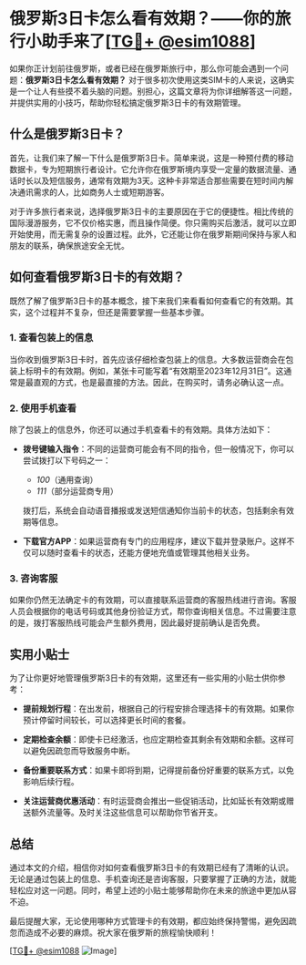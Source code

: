 # 俄罗斯3日卡怎么看有效期？——你的旅行小助手来了[[TG💪+ @esim1088](https://t.me/s/esim1088)]

如果你正计划前往俄罗斯，或者已经在俄罗斯旅行中，那么你可能会遇到一个问题：**俄罗斯3日卡怎么看有效期？** 对于很多初次使用这类SIM卡的人来说，这确实是一个让人有些摸不着头脑的问题。别担心，这篇文章将为你详细解答这一问题，并提供实用的小技巧，帮助你轻松搞定俄罗斯3日卡的有效期管理。

## 什么是俄罗斯3日卡？

首先，让我们来了解一下什么是俄罗斯3日卡。简单来说，这是一种预付费的移动数据卡，专为短期旅行者设计。它允许你在俄罗斯境内享受一定量的数据流量、通话时长以及短信服务，通常有效期为3天。这种卡非常适合那些需要在短时间内解决通讯需求的人，比如商务人士或短期游客。

对于许多旅行者来说，选择俄罗斯3日卡的主要原因在于它的便捷性。相比传统的国际漫游服务，它不仅价格实惠，而且操作简便。你只需购买后激活，就可以立即开始使用，而无需复杂的设置过程。此外，它还能让你在俄罗斯期间保持与家人和朋友的联系，确保旅途安全无忧。

## 如何查看俄罗斯3日卡的有效期？

既然了解了俄罗斯3日卡的基本概念，接下来我们来看看如何查看它的有效期。其实，这个过程并不复杂，但还是需要掌握一些基本步骤。

### 1. 查看包装上的信息

当你收到俄罗斯3日卡时，首先应该仔细检查包装上的信息。大多数运营商会在包装上标明卡的有效期。例如，某张卡可能写着“有效期至2023年12月31日”。这通常是最直观的方式，也是最直接的方法。因此，在购买时，请务必确认这一点。

### 2. 使用手机查看

除了包装上的信息外，你还可以通过手机查看卡的有效期。具体方法如下：

- **拨号键输入指令**：不同的运营商可能会有不同的指令，但一般情况下，你可以尝试拨打以下号码之一：
  - *100*（通用查询）
  - *111*（部分运营商专用）
  
  拨打后，系统会自动语音播报或发送短信通知你当前卡的状态，包括剩余有效期等信息。

- **下载官方APP**：如果运营商有专门的应用程序，建议下载并登录账户。这样不仅可以随时查看卡的状态，还能方便地充值或管理其他相关业务。

### 3. 咨询客服

如果你仍然无法确定卡的有效期，可以直接联系运营商的客服热线进行咨询。客服人员会根据你的电话号码或其他身份验证方式，帮你查询相关信息。不过需要注意的是，拨打客服热线可能会产生额外费用，因此最好提前确认是否免费。

## 实用小贴士

为了让你更好地管理俄罗斯3日卡的有效期，这里还有一些实用的小贴士供你参考：

- **提前规划行程**：在出发前，根据自己的行程安排合理选择卡的有效期。如果你预计停留时间较长，可以选择更长时间的套餐。
  
- **定期检查余额**：即使卡已经激活，也应定期检查其剩余有效期和余额。这样可以避免因疏忽而导致服务中断。

- **备份重要联系方式**：如果卡即将到期，记得提前备份好重要的联系方式，以免影响后续行程。

- **关注运营商优惠活动**：有时运营商会推出一些促销活动，比如延长有效期或赠送额外流量等。及时关注这些信息可以帮助你节省开支。

## 总结

通过本文的介绍，相信你对如何查看俄罗斯3日卡的有效期已经有了清晰的认识。无论是通过包装上的信息、手机查询还是咨询客服，只要掌握了正确的方法，就能轻松应对这一问题。同时，希望上述的小贴士能够帮助你在未来的旅途中更加从容不迫。

最后提醒大家，无论使用哪种方式管理卡的有效期，都应始终保持警惕，避免因疏忽而造成不必要的麻烦。祝大家在俄罗斯的旅程愉快顺利！

[[TG💪+ @esim1088](https://t.me/s/esim1088) ![Image](https://i.postimg.cc/4NQfJmqS/Snipaste-2025-05-13-00-14-12.png)]